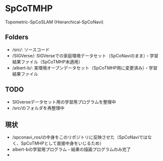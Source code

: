 # SpCoTMHP
Topometric-SpCoSLAM (Hierarchical-SpCoNavi)

## Folders
 - /src/: ソースコード
 - /SIGVerse/: SIGVerseでの家庭環境データセット（SpCoNaviのまま）・学習結果ファイル（SpCoTMHP未適用）
 - /albert-b/: 実環境オープンデータセット（SpCoTMHP用に変更済み）・学習結果ファイル

## TODO
 - SIGverseデータセット用の学習用プログラムを整理中
 - /src/のフォルダを再整理中

## 現状
 -  /spconavi_ros/の中身をこのリポジトリに反映させた（SpCoNaviではなく、SpCoTMHPとして直接中身をいじるため）
 - albert-bの学習用プログラム・結果の描画プログラムのみ完了
 - 